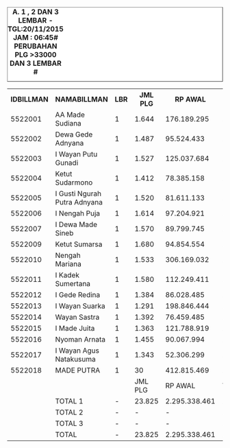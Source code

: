 <HTML>
<HEAD>
<META HTTP-EQUIV="Content-Type" CONTENT="text/html;charset=windows-1252">
<TITLE>MONITOR LEMBAR BILLMAN NOPEMBER 2015 - RAYON BANGLI</TITLE> 


</HEAD>
<BODY>
<TABLE BORDER=1 BGCOLOR=#ffffff CELLSPACING=0><FONT FACE="Segoe UI" COLOR=#000000><CAPTION><B>A. 1 , 2 DAN 3 LEMBAR  - TGL:20/11/2015 JAM : 06:45# PERUBAHAN PLG >33000 DAN 3 LEMBAR #</B></CAPTION></FONT>

<table><tbody><tr><th>IDBILLMAN</th><th>NAMABILLMAN</th><th>LBR</th><th> JML PLG </th><th> RP AWAL </th><th>TGL AKHIR</th><th>LBR</th><th> AKHIR PLG </th><th> AKHIR RP </th><th> - </th><th>LNS PLG</th><th>LNS RP</th><th>% LBR</th><th>% RP</th><th> - </th><th> TGL</th><th>L</th><th> PLG </th><th> RP </th><th>SEGEL</th><th>DTNG</th><th>% LBR</th><th>% RP</th></tr><tr><td>5522001</td><td>AA Made Sudiana</td><td>1</td><td> 1.644 </td><td> 176.189.295 </td><td>20/11_06:45</td><td>1</td><td> 822 </td><td> 84.399.171 </td><td> - </td><td> 3 </td><td> 1.506.969 </td><td>-50,00%</td><td>-52,10%</td><td> - </td><td>19/11_19:20</td><td>1</td><td> 825 </td><td> 85.906.140 </td><td> </td><td> </td><td>-49,82%</td><td>-51,24%</td></tr><tr><td>5522002</td><td>Dewa Gede Adnyana</td><td>1</td><td> 1.487 </td><td> 95.524.433 </td><td>20/11_06:45</td><td>1</td><td> 866 </td><td> 39.174.469 </td><td> - </td><td> 1 </td><td> 195.518 </td><td>-41,76%</td><td>-58,99%</td><td> - </td><td>19/11_19:20</td><td>1</td><td> 867 </td><td> 39.369.987 </td><td> </td><td> </td><td>-41,69%</td><td>-58,79%</td></tr><tr><td>5522003</td><td>I Wayan Putu Gunadi</td><td>1</td><td> 1.527 </td><td> 125.037.684 </td><td>20/11_06:45</td><td>1</td><td> 540 </td><td> 48.904.341 </td><td> - </td><td> 75 </td><td> 5.801.957 </td><td>-64,64%</td><td>-60,89%</td><td> - </td><td>19/11_19:20</td><td>1</td><td> 615 </td><td> 54.706.298 </td><td> </td><td> </td><td>-59,72%</td><td>-56,25%</td></tr><tr><td>5522004</td><td>Ketut Sudarmono</td><td>1</td><td> 1.412 </td><td> 78.385.158 </td><td>20/11_06:45</td><td>1</td><td> 468 </td><td> 21.314.256 </td><td> - </td><td> 2 </td><td> 41.547 </td><td>-66,86%</td><td>-72,81%</td><td> - </td><td>19/11_19:20</td><td>1</td><td> 470 </td><td> 21.355.803 </td><td> </td><td> </td><td>-66,71%</td><td>-72,76%</td></tr><tr><td>5522005</td><td>I Gusti Ngurah Putra Adnyana</td><td>1</td><td> 1.520 </td><td> 81.611.133 </td><td>20/11_06:45</td><td>1</td><td> 598 </td><td> 35.100.138 </td><td> - </td><td> - </td><td> - </td><td>-60,66%</td><td>-56,99%</td><td> - </td><td>19/11_19:20</td><td>1</td><td> 598 </td><td> 35.100.138 </td><td> </td><td> </td><td>-60,66%</td><td>-56,99%</td></tr><tr><td>5522006</td><td>I Nengah Puja</td><td>1</td><td> 1.614 </td><td> 97.204.921 </td><td>20/11_06:45</td><td>1</td><td> 506 </td><td> 33.857.001 </td><td> - </td><td> 1 </td><td> 17.358 </td><td>-68,65%</td><td>-65,17%</td><td> - </td><td>19/11_19:20</td><td>1</td><td> 507 </td><td> 33.874.359 </td><td> </td><td> </td><td>-68,59%</td><td>-65,15%</td></tr><tr><td>5522007</td><td>I Dewa Made Sineb</td><td>1</td><td> 1.570 </td><td> 89.799.745 </td><td>20/11_06:45</td><td>1</td><td> 540 </td><td> 32.038.125 </td><td> - </td><td> 2 </td><td> 122.529 </td><td>-65,61%</td><td>-64,32%</td><td> - </td><td>19/11_19:20</td><td>1</td><td> 542 </td><td> 32.160.654 </td><td> </td><td> </td><td>-65,48%</td><td>-64,19%</td></tr><tr><td>5522009</td><td>Ketut Sumarsa</td><td>1</td><td> 1.680 </td><td> 94.854.554 </td><td>20/11_06:45</td><td>1</td><td> 329 </td><td> 20.692.925 </td><td> - </td><td> 44 </td><td> 2.221.842 </td><td>-80,42%</td><td>-78,18%</td><td> - </td><td>19/11_19:20</td><td>1</td><td> 373 </td><td> 22.914.767 </td><td> </td><td> </td><td>-77,80%</td><td>-75,84%</td></tr><tr><td>5522010</td><td>Nengah Mariana</td><td>1</td><td> 1.533 </td><td> 306.169.032 </td><td>20/11_06:45</td><td>1</td><td> 610 </td><td> 119.021.191 </td><td> - </td><td> 11 </td><td> 3.815.899 </td><td>-60,21%</td><td>-61,13%</td><td> - </td><td>19/11_19:20</td><td>1</td><td> 621 </td><td> 122.837.090 </td><td> </td><td> </td><td>-59,49%</td><td>-59,88%</td></tr><tr><td>5522011</td><td>I Kadek Sumertana</td><td>1</td><td> 1.580 </td><td> 112.249.411 </td><td>20/11_06:45</td><td>1</td><td> 586 </td><td> 45.655.988 </td><td> - </td><td> 60 </td><td> 2.812.292 </td><td>-62,91%</td><td>-59,33%</td><td> - </td><td>19/11_19:20</td><td>1</td><td> 646 </td><td> 48.468.280 </td><td> </td><td> </td><td>-59,11%</td><td>-56,82%</td></tr><tr><td>5522012</td><td>I Gede Redina</td><td>1</td><td> 1.384 </td><td> 86.028.485 </td><td>20/11_06:45</td><td>1</td><td> 758 </td><td> 45.569.357 </td><td> - </td><td> 5 </td><td> 206.190 </td><td>-45,23%</td><td>-47,03%</td><td> - </td><td>19/11_19:20</td><td>1</td><td> 763 </td><td> 45.775.547 </td><td> </td><td> </td><td>-44,87%</td><td>-46,79%</td></tr><tr><td>5522013</td><td>I Wayan Suarka</td><td>1</td><td> 1.291 </td><td> 198.846.444 </td><td>20/11_06:45</td><td>1</td><td> 516 </td><td> 118.112.135 </td><td> - </td><td> 96 </td><td> 4.711.985 </td><td>-60,03%</td><td>-40,60%</td><td> - </td><td>19/11_19:20</td><td>1</td><td> 612 </td><td> 122.824.120 </td><td> </td><td> </td><td>-52,59%</td><td>-38,23%</td></tr><tr><td>5522014</td><td>Wayan Sastra</td><td>1</td><td> 1.392 </td><td> 76.459.485 </td><td>20/11_06:45</td><td>1</td><td> 777 </td><td> 42.605.813 </td><td> - </td><td> 47 </td><td> 1.710.010 </td><td>-44,18%</td><td>-44,28%</td><td> - </td><td>19/11_19:20</td><td>1</td><td> 824 </td><td> 44.315.823 </td><td> </td><td> </td><td>-40,80%</td><td>-42,04%</td></tr><tr><td>5522015</td><td>I Made Juita</td><td>1</td><td> 1.363 </td><td> 121.788.919 </td><td>20/11_06:45</td><td>1</td><td> 835 </td><td> 59.675.013 </td><td> - </td><td> 4 </td><td> 3.327.104 </td><td>-38,74%</td><td>-51,00%</td><td> - </td><td>19/11_19:20</td><td>1</td><td> 839 </td><td> 63.002.117 </td><td> </td><td> </td><td>-38,44%</td><td>-48,27%</td></tr><tr><td>5522016</td><td>Nyoman Arnata</td><td>1</td><td> 1.455 </td><td> 90.067.994 </td><td>20/11_06:45</td><td>1</td><td> 565 </td><td> 42.884.668 </td><td> - </td><td> 109 </td><td> 6.695.372 </td><td>-61,17%</td><td>-52,39%</td><td> - </td><td>19/11_19:20</td><td>1</td><td> 674 </td><td> 49.580.040 </td><td> </td><td> </td><td>-53,68%</td><td>-44,95%</td></tr><tr><td>5522017</td><td>I Wayan Agus Natakusuma</td><td>1</td><td> 1.343 </td><td> 52.306.299 </td><td>20/11_06:45</td><td>1</td><td> 902 </td><td> 38.164.606 </td><td> - </td><td> 9 </td><td> 285.176 </td><td>-32,84%</td><td>-27,04%</td><td> - </td><td>19/11_19:20</td><td>1</td><td> 911 </td><td> 38.449.782 </td><td> </td><td> </td><td>-32,17%</td><td>-26,49%</td></tr><tr><td>5522018</td><td>MADE PUTRA</td><td>1</td><td> 30 </td><td> 412.815.469 </td><td>20/11_06:45</td><td>1</td><td> 5 </td><td> 59.909.768 </td><td> - </td><td> 2 </td><td> 31.867.420 </td><td>-83,33%</td><td>-85,49%</td><td> - </td><td>19/11_19:20</td><td>1</td><td> 7 </td><td> 91.777.188 </td><td> </td><td> </td><td>-76,67%</td><td>-77,77%</td></tr><tr><td> </td><td> </td><td> </td><td> JML PLG </td><td> RP AWAL </td><td>TGL AKHIR</td><td>-</td><td> SISA PLG </td><td> SISA RP </td><td> </td><td>LNS PLG</td><td>LNS RP</td><td>% LBR</td><td>% RP</td><td> </td><td> TGL</td><td>L</td><td> PLG </td><td> RP </td><td>SEGEL</td><td>DTNG</td><td>% LBR</td><td>% RP</td></tr><tr><td> </td><td> TOTAL 1 </td><td> - </td><td> 23.825 </td><td> 2.295.338.461 </td><td>20/11_06:45</td><td> - </td><td> 10.223 </td><td> 887.078.965 </td><td> </td><td> 471 </td><td> 65.339.168 </td><td>-57,09%</td><td>-61,35%</td><td> </td><td>19/11_19:20</td><td> </td><td> 10.694 </td><td> 952.418.133 </td><td> - </td><td> - </td><td>-55,11%</td><td>-58,51%</td></tr><tr><td> </td><td> TOTAL 2 </td><td> - </td><td> - </td><td> - </td><td>20/11_06:45</td><td> - </td><td> - </td><td> - </td><td> </td><td> - </td><td> - </td><td>-100,00%</td><td>-100,00%</td><td> </td><td>19/11_19:20</td><td> </td><td> - </td><td> - </td><td> - </td><td> - </td><td>-100,00%</td><td>-100,00%</td></tr><tr><td> </td><td> TOTAL 3 </td><td> - </td><td> - </td><td> - </td><td>20/11_06:45</td><td> - </td><td> - </td><td> - </td><td> </td><td> - </td><td> - </td><td>-100,00%</td><td>-100,00%</td><td> </td><td>19/11_19:20</td><td> </td><td> - </td><td> - </td><td> - </td><td> - </td><td>-100,00%</td><td>-100,00%</td></tr><tr><td> </td><td> TOTAL </td><td> - </td><td> 23.825 </td><td> 2.295.338.461 </td><td>20/11_06:45</td><td> - </td><td> 10.223 </td><td> 887.078.965 </td><td> </td><td> 471 </td><td> 65.339.168 </td><td>-57,09%</td><td>-61,35%</td><td> </td><td>19/11_19:20</td><td> </td><td> 10.694 </td><td> 952.418.133 </td><td> - </td><td> - </td><td>-55,11%</td><td>-58,51%</td></tr></tbody></table>


<TFOOT></TFOOT>
</TABLE>
</BODY>
</HTML> 
